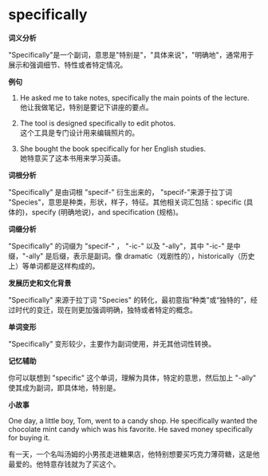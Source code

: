 # specifically

**词义分析**

  

"Specifically"是一个副词，意思是"特别是"，"具体来说"，"明确地"，通常用于展示和强调细节、特性或者特定情况。

  

**例句**

  

1.  He asked me to take notes, specifically the main points of the lecture.  
    他让我做笔记，特别是要记下讲座的要点。
    
      
    
2.  The tool is designed specifically to edit photos.  
    这个工具是专门设计用来编辑照片的。
    
      
    
3.  She bought the book specifically for her English studies.  
    她特意买了这本书用来学习英语。
    
      
    

  

**词根分析**

  

"Specifically" 是由词根 "specif-" 衍生出来的， "specif-"来源于拉丁词 "Species"，意思是种类，形状，样子，特征。其他相关词汇包括：specific (具体的)，specify (明确地说)，and specification (规格)。

  

**词缀分析**

  

"Specifically" 的词缀为 "specif-" ， "-ic-" 以及 "-ally"，其中 "-ic-" 是中缀，"-ally" 是后缀，表示是副词。像 dramatic（戏剧性的），historically（历史上）等单词都是这样构成的。

  

**发展历史和文化背景**

  

"Specifically" 来源于拉丁词 "Species" 的转化，最初意指“种类”或“独特的”，经过时代的变迁，现在则更加强调明确，独特或者特定的概念。

  

**单词变形**

  

"Specifically" 变形较少，主要作为副词使用，并无其他词性转换。

  

**记忆辅助**

  

你可以联想到 "specific" 这个单词，理解为具体，特定的意思，然后加上 "-ally" 使其成为副词，即具体地，特别是。

  

**小故事**

  

One day, a little boy, Tom, went to a candy shop. He specifically wanted the chocolate mint candy which was his favorite. He saved money specifically for buying it.

  

有一天，一个名叫汤姆的小男孩走进糖果店，他特别想要买巧克力薄荷糖，这是他最爱的。他特意存钱就为了买这个。
